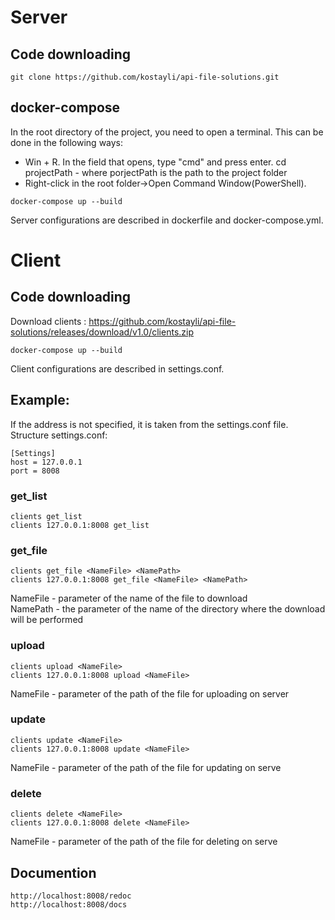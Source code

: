 # Server
## Code downloading
```
git clone https://github.com/kostayli/api-file-solutions.git
```
## docker-compose
In the root directory of the project, you need to open a terminal.
This can be done in the following ways:
- Win + R. In the field that opens, type "cmd" and press enter.
cd projectPath - where porjectPath is the path to the project folder
- Right-click in the root folder->Open Command Window(PowerShell).

```
docker-compose up --build
```
Server configurations are described in dockerfile and docker-compose.yml. 

# Client
## Code downloading
Download clients : https://github.com/kostayli/api-file-solutions/releases/download/v1.0/clients.zip


```
docker-compose up --build
```
Client configurations are described in settings.conf.
## Example:
If the address is not specified, it is taken from the settings.conf file.
Structure settings.conf:
```
[Settings]
host = 127.0.0.1
port = 8008
```
### get_list
```
clients get_list
clients 127.0.0.1:8008 get_list
```

### get_file
```
clients get_file <NameFile> <NamePath>
clients 127.0.0.1:8008 get_file <NameFile> <NamePath>
```
NameFile - parameter of the name of the file to download\
NamePath - the parameter of the name of the directory where the download will be performed

 ### upload
```
clients upload <NameFile> 
clients 127.0.0.1:8008 upload <NameFile> 
```
NameFile - parameter of the path of the file for uploading on server
  
### update
```
clients update <NameFile> 
clients 127.0.0.1:8008 update <NameFile> 
```
NameFile - parameter of the path of the file for updating on serve
  
### delete
```
clients delete <NameFile> 
clients 127.0.0.1:8008 delete <NameFile> 
```
NameFile - parameter of the path of the file for deleting on serve

## Documention
```
http://localhost:8008/redoc 
http://localhost:8008/docs
```
